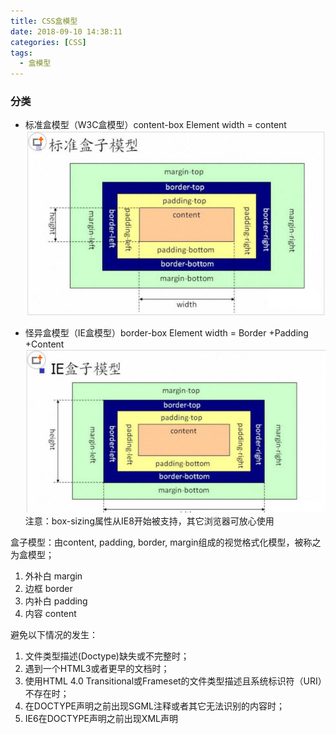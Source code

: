 ```yaml
---
title: CSS盒模型
date: 2018-09-10 14:38:11
categories: [CSS]
tags:
  - 盒模型
---
```


### 分类
- 标准盒模型（W3C盒模型）content-box   Element width = content
![标准](box-model/标准.png)

<!-- more -->

- 怪异盒模型（IE盒模型）border-box  Element width = Border +Padding +Content
![IE](box-model/IE.png)
注意：box-sizing属性从IE8开始被支持，其它浏览器可放心使用

盒子模型：由content, padding, border, margin组成的视觉格式化模型，被称之为盒模型；
1. 外补白 margin
2. 边框 border
3. 内补白 padding
4. 内容 content

避免以下情况的发生：

1. 文件类型描述(Doctype)缺失或不完整时；
2. 遇到一个HTML3或者更早的文档时；
3. 使用HTML 4.0 Transitional或Frameset的文件类型描述且系统标识符（URI）不存在时；
4. 在DOCTYPE声明之前出现SGML注释或者其它无法识别的内容时；
5. IE6在DOCTYPE声明之前出现XML声明